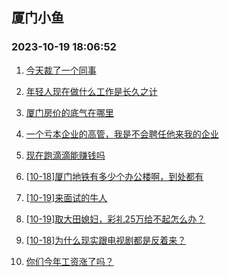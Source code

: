 ## 厦门小鱼 
### 2023-10-19 18:06:52

1. [今天裁了一个同事](http://bbs.xmfish.com/read-htm-tid-18091224.html)

2. [年轻人现在做什么工作是长久之计](http://bbs.xmfish.com/read-htm-tid-18091228.html)

3. [厦门房价的底气在哪里](http://bbs.xmfish.com/read-htm-tid-18091237.html)

4. [一个亏本企业的高管，我是不会聘任他来我的企业](http://bbs.xmfish.com/read-htm-tid-18091260.html)

5. [现在跑滴滴能赚钱吗](http://bbs.xmfish.com/read-htm-tid-18091223.html)

6. [[10-18]厦门地铁有多少个办公楼啊，到处都有](http://bbs.xmfish.com/read-htm-tid-18091287.html)

7. [[10-19]来面试的牛人](http://bbs.xmfish.com/read-htm-tid-18091415.html)

8. [[10-19]取大田媳妇，彩礼25万给不起怎么办？](http://bbs.xmfish.com/read-htm-tid-18091526.html)

9. [[10-18]为什么现实跟电视剧都是反着来？](http://bbs.xmfish.com/read-htm-tid-18091314.html)

10. [你们今年工资涨了吗？](http://bbs.xmfish.com/read-htm-tid-18091460.html)

